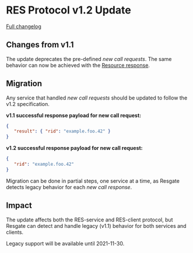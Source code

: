 # RES Protocol v1.2 Update

[Full changelog](CHANGELOG.md)

## Changes from v1.1

The update deprecates the pre-defined *new call requests*. The same behavior can now be achieved with the [Resource response](res-service-protocol.md#response).

## Migration

Any service that handled *new call requests* should be updated to follow the v1.2 specification.

**v1.1 successful response payload for new call request:**
```json
{
   "result": { "rid": "example.foo.42" }
}
```

**v1.2 successful response payload for new call request:**
```json
{
   "rid": "example.foo.42"
}
```

Migration can be done in partial steps, one service at a time, as Resgate detects legacy behavior for each *new call response*.

## Impact

The update affects both the RES-service and RES-client protocol, but Resgate can detect and handle legacy (v1.1) behavior for both services and clients.

Legacy support will be available until 2021-11-30.